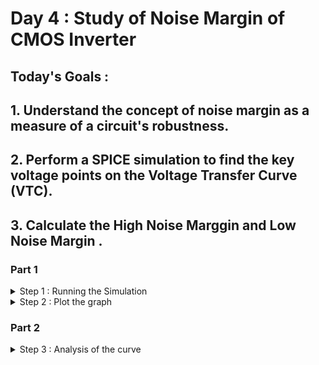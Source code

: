 # Day 4 : Study of Noise Margin of CMOS Inverter

## Today's Goals : 

## 1. Understand the concept of noise margin as a measure of a circuit's robustness.
## 2. Perform a SPICE simulation to find the key voltage points on the Voltage Transfer Curve (VTC).
## 3. Calculate the High Noise Marggin and Low Noise Margin .

### Part 1
<details>
  <summary> Step 1 : Running the Simulation </summary>
  Open the terminal <br>
  There run the command : ngspice day4_inv_noisemargin_wp1_wn036.spice <br>
   This will run the ngspice 
  <img width="1920" height="1080" alt="ng_noise_margin" src="https://github.com/user-attachments/assets/1d401860-cf19-4c5c-8788-3805daa267ff" />

</details>
<details>
  <summary> Step 2 : Plot the graph </summary>
  We have to run the plot command to visualize the output voltage as the function of input voltage . <br>
  In ngspice terminal ; run the command : plot out vs in 
 <img width="1920" height="1080" alt="noise_margin graph" src="https://github.com/user-attachments/assets/c5a34d2b-7bed-4d45-a8bb-50eecbeed29d" />

</details>

### Part 2 

<details>
   <summary> Step 3 : Analysis of the curve </summary>
  Here the curve shows us 4 major parameters : Input low voltage , Output High Voltage , Input High voltage , Output high voltage . <br>
  Click on the curve where the slope get -1 on both sides . 
 <img width="1920" height="1080" alt="noise margin plotting" src="https://github.com/user-attachments/assets/a6233938-2d4c-4f1f-810d-01b04d76a9e1" />

Here the coordinates are respective parameters from the curve . <br>
X0 = 0.777 V , Y0 = 1.696 V <br>
X0 = 0.987 V , Y0 = 0.096 V <br>

this shows that we got enough data to calculate the noise margins .<br.
High Noise margin : 1.696V -0.987V <br>
   = 0.709V <br>

Low noise margin : 0.777V - 0.096V <br>
       = 0.681V 
                                                                                                                            
</details>

